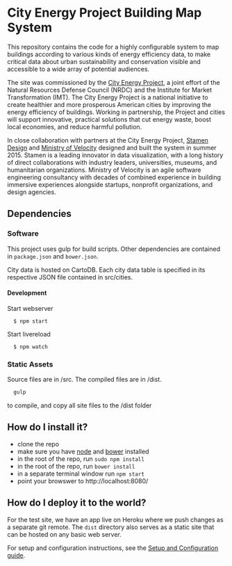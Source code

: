 # City Energy Project Building Map System

This repository contains the code for a highly configurable system to map buildings according to various kinds of energy efficiency data, to make critical data about urban sustainability and conservation visible and accessible to a wide array of potential audiences.

The site was commissioned by the [City Energy Project](http://www.cityenergyproject.org), a joint effort of the Natural Resources Defense Council (NRDC) and the Institute for Market Transformation (IMT). The City Energy Project is a national initiative to create healthier and more prosperous American cities by improving the energy efficiency of buildings. Working in partnership, the Project and cities will support innovative, practical solutions that cut energy waste, boost local economies, and reduce harmful pollution.

In close collaboration with partners at the City Energy Project, [Stamen Design](http://stamen.com) and [Ministry of Velocity](http://www.ministryofvelocity.com) designed and built the system in summer 2015. Stamen is a leading innovator in data visualization, with a long history of direct collaborations with industry leaders, universities, museums, and humanitarian organizations. Ministry of Velocity is an agile software engineering consultancy with decades of combined experience in building immersive experiences alongside startups, nonprofit organizations, and design agencies.

## Dependencies

### Software
This project uses gulp for build scripts.
Other dependencies are contained in `package.json` and `bower.json`.

City data is hosted on CartoDB. Each city data table is specified in its respective JSON file contained in src/cities.

#### Development

  Start webserver
  ```
    $ npm start
  ```

  Start livereload
  ```
    $ npm watch
  ```

### Static Assets

Source files are in /src. The compiled files are in /dist.
```bash
  gulp
```
to compile, and copy all site files to the /dist folder

## How do I install it?

  * clone the repo
  * make sure you have [node](https://nodejs.org/) and [bower](http://bower.io/) installed
  * in the root of the repo, run ```sudo npm install```
  * in the root of the repo, run ```bower install```
  * in a separate terminal window run ```npm start```
  * point your browswer to http://localhost:8080/

## How do I deploy it to the world?

For the test site, we have an app live on Heroku where we push changes as a separate git remote. The `dist` directory also serves as a static site that can be hosted on any basic web server.

For setup and configuration instructions, see the [Setup and Configuration guide](https://github.com/stamen/cityenergy/wiki/Setup-and-Configuration).
